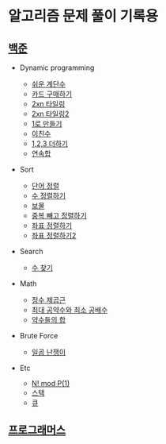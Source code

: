 # 알고리즘 문제 풀이 기록용

## [백준](https://www.acmicpc.net/)
* Dynamic programming
  * [쉬운 계단수](https://www.acmicpc.net/problem/10844)
  * [카드 구매하기](https://www.acmicpc.net/problem/11052)
  * [2xn 타일링](https://www.acmicpc.net/problem/11726)
  * [2xn 타일링2](https://www.acmicpc.net/problem/11727)
  * [1로 만들기](https://www.acmicpc.net/problem/1463)
  * [이친수](https://www.acmicpc.net/problem/2193)
  * [1,2,3 더하기](https://www.acmicpc.net/problem/9095)
  * [연속합](https://www.acmicpc.net/problem/9095)
  
* Sort
  * [단어 정렬](https://www.acmicpc.net/problem/1181)
  * [수 정렬하기](https://www.acmicpc.net/problem/2750)
  * [보물](https://www.acmicpc.net/problem/1026)
  * [중복 빼고 정렬하기](https://www.acmicpc.net/problem/10867)
  * [좌표 정렬하기](https://www.acmicpc.net/problem/11650)
  * [좌표 정렬하기2](https://www.acmicpc.net/problem/11651)

* Search
  * [수 찾기](https://www.acmicpc.net/problem/1920)
  
* Math
  * [정수 제곱근](https://www.acmicpc.net/problem/2417)
  * [최대 공약수와 최소 공배수](https://www.acmicpc.net/problem/2609)
  * [약수들의 합](https://www.acmicpc.net/problem/9506)
  
* Brute Force
  * [일곱 난쟁이](https://www.acmicpc.net/problem/2309)

* Etc
  * [N! mod P(1)](https://www.acmicpc.net/problem/17466)
  * [스택](https://www.acmicpc.net/problem/10828)
  * [큐](https://www.acmicpc.net/problem/10845)
  
## [프로그래머스](https://programmers.co.kr/)
